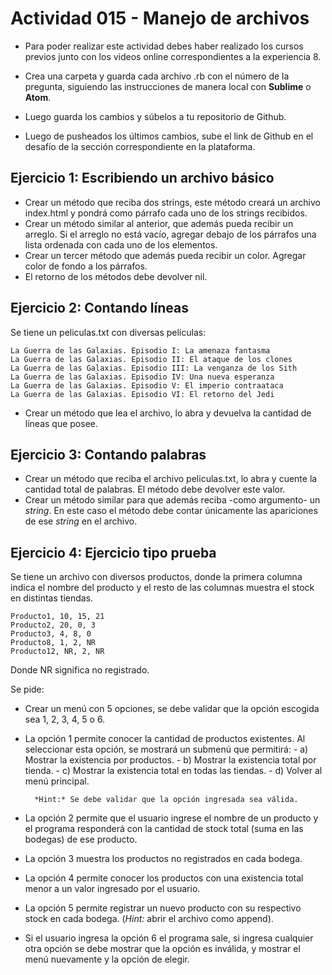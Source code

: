 # Actividad 015 - Manejo de archivos

- Para poder realizar este actividad debes haber realizado los cursos previos junto con los videos online correspondientes a la experiencia 8.

- Crea una carpeta y guarda cada archivo .rb con el número de la pregunta, siguiendo las instrucciones de manera local con **Sublime** o **Atom**.

- Luego guarda los cambios y súbelos a tu repositorio de Github.

- Luego de pusheados los últimos cambios, sube el link de Github en el desafío de la sección correspondiente en la plataforma.

## Ejercicio 1: Escribiendo un archivo básico

- Crear un método que reciba dos strings, este método creará un archivo index.html y pondrá como párrafo cada uno de los strings recibidos.
- Crear un método similar al anterior, que además pueda recibir un arreglo. Si el arreglo no está vacío, agregar debajo de los párrafos una lista ordenada con cada uno de los elementos.
- Crear un tercer método que además pueda recibir un color. Agregar color de fondo a los párrafos.
- El retorno de los métodos debe devolver nil.

## Ejercicio 2: Contando líneas

Se tiene un peliculas.txt con diversas películas:

```
La Guerra de las Galaxias. Episodio I: La amenaza fantasma
La Guerra de las Galaxias. Episodio II: El ataque de los clones
La Guerra de las Galaxias. Episodio III: La venganza de los Sith
La Guerra de las Galaxias. Episodio IV: Una nueva esperanza
La Guerra de las Galaxias. Episodio V: El imperio contraataca
La Guerra de las Galaxias. Episodio VI: El retorno del Jedi
```

- Crear un método que lea el archivo, lo abra y devuelva la cantidad de líneas que posee.

## Ejercicio 3: Contando palabras

- Crear un método que reciba el archivo peliculas.txt, lo abra y cuente la cantidad total de palabras. El método debe devolver este valor.
- Crear un método similar para que además reciba -como argumento- un _string_. En este caso el método debe contar únicamente las apariciones de ese _string_ en el archivo.

## Ejercicio 4: Ejercicio tipo prueba

Se tiene un archivo con diversos productos, donde la primera columna indica el nombre del producto y el resto de las columnas muestra el stock en distintas tiendas.

```
Producto1, 10, 15, 21
Producto2, 20, 0, 3
Producto3, 4, 8, 0
Producto8, 1, 2, NR
Producto12, NR, 2, NR
```

Donde NR significa no registrado.

Se pide:

- Crear un menú con 5 opciones, se debe validar que la opción escogida sea 1, 2, 3, 4, 5 o 6.

- La opción 1 permite conocer la cantidad de productos existentes. Al seleccionar esta opción, se mostrará un submenú que permitirá: - a) Mostrar la existencia por productos. - b) Mostrar la existencia total por tienda. - c) Mostrar la existencia total en todas las tiendas. - d) Volver al menú principal.

      	*Hint:* Se debe validar que la opción ingresada sea válida.


- La opción 2 permite que el usuario ingrese el nombre de un producto y el programa responderá con la cantidad de stock total (suma en las bodegas) de ese producto.

- La opción 3 muestra los productos no registrados en cada bodega.

- La opción 4 permite conocer los productos con una existencia total menor a un valor ingresado por el usuario.

- La opción 5 permite registrar un nuevo producto con su respectivo stock en cada bodega. (_Hint:_ abrir el archivo como append).

- Si el usuario ingresa la opción 6 el programa sale, si ingresa cualquier otra opción se debe mostrar que la opción es inválida, y mostrar el menú nuevamente y la opción de elegir.
